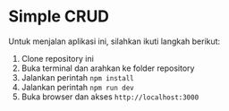 # Simple CRUD

Untuk menjalan aplikasi ini, silahkan ikuti langkah berikut:

1. Clone repository ini
2. Buka terminal dan arahkan ke folder repository
3. Jalankan perintah `npm install`
4. Jalankan perintah `npm run dev`
5. Buka browser dan akses `http://localhost:3000`
